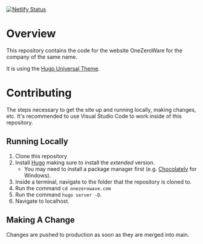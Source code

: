 [![Netlify Status](https://api.netlify.com/api/v1/badges/39a87dab-ce22-4413-a7a3-151363354086/deploy-status)](https://app.netlify.com/sites/onezeroware/deploys)

# Overview

This repository contains the code for the website OneZeroWare for the company of the same name.

It is using the [Hugo Universal Theme](https://themes.gohugo.io/themes/hugo-universal-theme/).

# Contributing

The steps necessary to get the site up and running locally, making changes, etc. It's recommended to use Visual Studio Code to work inside of this repository.

## Running Locally

1. Clone this repository
2. Install [Hugo](https://gohugo.io/getting-started/installing/) making sure to install the _extended_ version.
    - You may need to install a package manager first (e.g. [Chocolately](https://chocolatey.org/) for Windows).
3. Inside a terminal, navigate to the folder that the repository is cloned to.
4. Run the command `cd onezerowave.com` 
5. Run the command `hugo server -D`.
6. Navigate to localhost.

## Making A Change
Changes are pushed to production as soon as they are merged into main.

